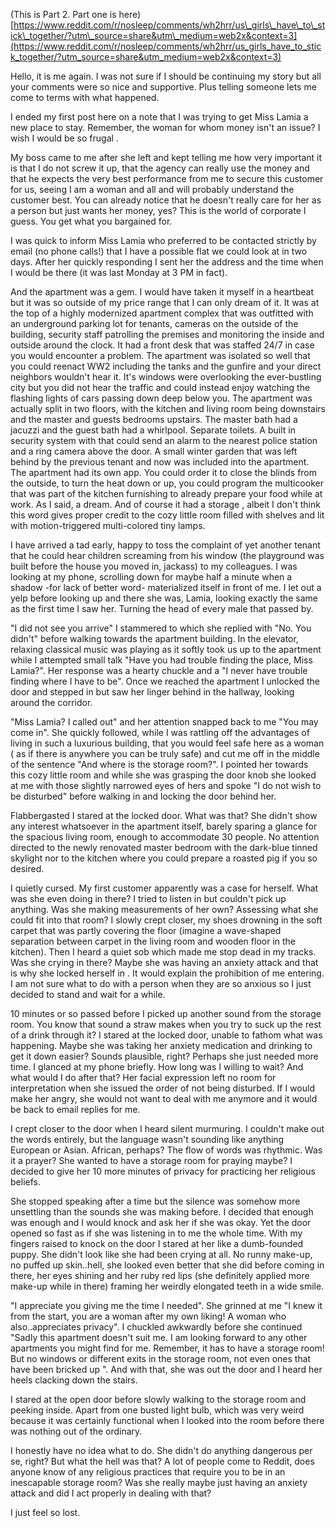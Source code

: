 (This is Part 2. Part one is here)  [https://www.reddit.com/r/nosleep/comments/wh2hrr/us\_girls\_have\_to\_stick\_together/?utm\_source=share&utm\_medium=web2x&context=3](https://www.reddit.com/r/nosleep/comments/wh2hrr/us_girls_have_to_stick_together/?utm_source=share&utm_medium=web2x&context=3)

Hello, it is me again. I was not sure if I should be continuing my story but all your comments were so nice and supportive. Plus telling someone lets me come to terms with what happened.

I ended my first post here on a note that I was trying to get Miss Lamia a new place to stay. Remember, the woman for whom money isn't an issue? I wish I would be so frugal .

My boss came to me after she left and kept telling me how very important it is that I do not screw it up, that the agency can really use the money and that he expects the very best performance from me to secure this customer for us, seeing I am a woman and all and will probably understand the customer best. You can already notice that he doesn't really care for her as a person but just wants her money, yes? This is the world of corporate I guess. You get what you bargained for.

I was quick to inform Miss Lamia who preferred to be contacted strictly by email (no phone calls!) that I have a possible flat we could look at in two days. After her quickly responding I sent her the address and the time when I would be there (it was last Monday at 3 PM in fact).

And the apartment was a gem. I would have taken it myself in a heartbeat but it was so outside of my price range that I can only dream of it. It was at the top of a highly modernized apartment complex that was outfitted with an underground parking lot for tenants, cameras on the outside of the building, security staff patrolling the premises and monitoring the inside and outside around the clock. It had a front desk that was staffed 24/7 in case you would encounter a problem. The apartment was isolated so well that you could reenact WW2 including the tanks and the gunfire and your direct neighbors wouldn't hear it. It's windows were overlooking the ever-bustling city but you did not hear the traffic and could instead enjoy watching the flashing lights of cars passing down deep below you. The apartment was actually split in two floors, with the kitchen and living room being downstairs and the master and guests bedrooms upstairs. The master bath had a jacuzzi and the guest bath had a whirlpool. Separate toilets. A built in security system with that could send an alarm to the nearest police station and a ring camera above the door. A small winter garden that  was left behind by the previous tenant and now was included into the apartment. The apartment had  its own app. You could order it to close the blinds from the outside, to turn the heat down or up, you could program the multicooker that was part of the kitchen furnishing to already prepare your food while at work. As I said, a dream. And of course it had a storage , albeit I don't think this word gives proper credit to the cozy little room filled with shelves and lit with motion-triggered multi-colored tiny lamps.

I have arrived a tad early, happy to toss the complaint of yet another tenant that he could hear children screaming from his window (the playground was built before the house you moved in, jackass) to my colleagues. I was looking at my phone, scrolling down for maybe half a minute when a shadow -for lack of better word- materialized itself in front of me. I let out a yelp before looking up and there she was, Lamia, looking exactly the same as the first time I saw her. Turning the head of every male that passed by.

"I did not see you arrive" I stammered to which she replied with "No. You didn't" before walking towards the apartment building. In the elevator, relaxing classical music was playing as it softly took us up to the apartment while I attempted small talk "Have you had trouble finding the place, Miss Lamia?". Her response was a hearty chuckle and a "I never have trouble finding where I have to be". Once we reached the apartment I unlocked the door and stepped in but saw her linger behind in the hallway, looking around the corridor.

"Miss Lamia? I called out" and her attention snapped back to me "You may come in". She quickly followed, while I was rattling off the advantages of living in such a luxurious building, that you would feel safe here as a woman ( as if there is anywhere you can be truly safe) and cut me off in the middle of the sentence "And where is the storage room?". I pointed her towards this cozy little room and while she was grasping the door knob she looked at me with those slightly narrowed eyes of hers and spoke "I do not wish to be disturbed" before walking in and locking the door behind her.

Flabbergasted I stared at the locked door. What was that? She didn't show any interest whatsoever in the apartment itself, barely sparing a glance for the spacious living room, enough to accommodate 30 people. No attention directed to the newly renovated master bedroom with the dark-blue tinned skylight nor to the kitchen where you could prepare a roasted pig if you so desired.

I quietly cursed. My first customer apparently was a case for herself. What was she even doing in there? I tried to listen in but couldn't pick up anything. Was she making measurements of her own? Assessing what she could fit into that room? I slowly crept closer, my shoes drowning in the soft carpet that was partly covering the floor (imagine a wave-shaped separation between carpet in the living room and wooden floor in the kitchen). Then I heard a quiet sob which made me stop dead in my tracks. Was she crying in there? Maybe she was having an anxiety attack and that is why she locked herself in . It would explain the prohibition of me entering. I am not sure what to do with a person when they are so anxious so I just decided to stand and wait for a while.

10 minutes or so passed before I picked up another sound from the storage room. You know that sound a straw makes when you try to suck up the rest of a drink through it? I stared at the locked door, unable to fathom what was happening. Maybe she was taking her anxiety medication and drinking to get it down easier? Sounds plausible, right? Perhaps she just needed more time. I glanced at my phone briefly. How long was I willing to wait? And what would I do after that? Her facial expression left no room for interpretation when she issued the order of not being disturbed. If I would make her angry, she would not want to deal with me anymore and it would be back to email replies for me.

I crept closer to the door when I heard silent murmuring. I couldn't make out the words entirely, but the language wasn't sounding like anything European or Asian. African, perhaps? The flow of words was rhythmic. Was it  a prayer? She wanted to have a storage room for praying maybe? I decided to give her 10 more minutes of privacy for practicing her religious beliefs.

She stopped speaking after a time but the silence was somehow more unsettling than the sounds she was making before. I decided that enough was enough and I would knock and ask her if she was okay. Yet the door opened so fast as if she was listening in to me the whole time. With my fingers raised to knock on the door I stared at her like a dumb-founded puppy. She didn't look like she had been crying at all. No runny make-up, no puffed up skin..hell, she looked even better that she did before coming in there, her eyes shining and her ruby red lips (she definitely applied more make-up while in there) framing her weirdly elongated teeth in a wide smile.

"I appreciate you giving me the time I needed". She grinned at me "I knew it from the start, you are a woman after my own liking! A woman who also..appreciates privacy". I chuckled awkwardly before she continued "Sadly this apartment doesn't suit me. I am looking forward to any other apartments you might find for me. Remember, it has to have a storage room! But no windows or different exits in the storage room, not even ones that have been bricked up ". And with that, she was out the door and I heard her heels clacking down the stairs.

I stared at the open door before slowly walking to the storage room and peeking inside. Apart from one busted light bulb, which was very weird because it was certainly functional when I looked into the room before there was nothing out of the ordinary.

I honestly have no idea what to do. She didn't do anything dangerous per se, right? But what the hell was that? A lot of people come to Reddit, does anyone know of any religious practices that require you to be in an inescapable storage room? Was she really maybe just having an anxiety attack and did I act properly in dealing with that?

I just feel so lost.